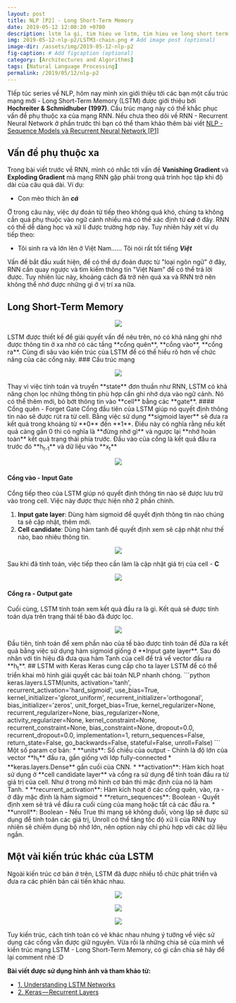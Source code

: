 ```yaml
---
layout: post
title: NLP [P2] - Long Short-Term Memory
date: 2019-05-12 12:00:20 +0700
description: lstm la gi, tim hieu ve lstm, tim hieu ve long short term memory, lstm
img: 2019-05-12-nlp-p2/LSTM3-chain.png # Add image post (optional)
image-dir: /assets/img/2019-05-12-nlp-p2
fig-caption: # Add figcaption (optional)
category: [Architectures and Algorithms]
tags: [Natural Language Processing]
permalink: /2019/05/12/nlp-p2
---
```

TIếp túc series về NLP, hôm nay mình xin giới thiệu tới các bạn một cấu trúc mạng mới - Long Short-Term Memory (LSTM) được giới thiệu bởi **Hochreiter & Schmidhuber (1997)**. Cấu trúc mạng này có thể khắc phục vấn đề phụ thuộc xa của mạng RNN. Nếu chưa theo dõi về RNN - Recurrent Neural Network ở phần trước thì bạn có thể tham khảo thêm bài viết [NLP - Sequence Models và Recurrent Neural Network [P1]]({{site.url}}/nlp-p1)
## Vấn đề phụ thuộc xa
Trong bài viết trước về RNN, mình có nhắc tới vấn đề **Vanishing Gradient** và **Exploding Gradient** mà mạng RNN gặp phải trong quá trình học tập khi độ dài của câu quá dài. Ví dụ:
* Con mèo thích ăn ***cá***

Ở trong câu này, việc dự đoán từ tiếp theo không quá khó, chúng ta không cần quá phụ thuộc vào ngữ cảnh nhiều mà có thể xác định từ ***cá*** ở đây. RNN có thể dễ dàng học và xử lí được trường hợp này. Tuy nhiên hãy xét ví dụ tiếp theo:
* Tôi sinh ra và lớn lên ở Việt Nam...... Tôi nói rất tốt tiếng ***Việt***

Vấn đề bắt đầu xuất hiện, để có thể dự đoán được từ "loại ngôn ngữ" ở đây, RNN cần quay ngược và tìm kiếm thông tin "Việt Nam" để có thể trả lời được. Tuy nhiên lúc này, khoảng cách đã trở nên quá xa và RNN trở nên không thể nhớ được những gì ở vị trí xa nữa.

## Long Short-Term Memory
<p align="center"><img src="{{page.image-dir}}/LSTM3-chain.png"/></p>
LSTM được thiết kế để giải quyết vấn đề nêu trên, nó có khả năng ghi nhớ được thông tin ở xa nhờ có các tầng **cổng quên**, **cổng vào**, **cổng ra**. Cùng đi sâu vào kiến trúc của LSTM để có thể hiểu rõ hơn về chức năng của các cổng này.
### Cấu trúc mạng
<p align="center"><img src="{{page.image-dir}}/LSTM3-C-line.png"/></p>
Thay vì việc tính toán và truyền **state** đơn thuần như RNN, LSTM có khả năng chọn lọc những thông tin phù hợp cần ghi nhớ dựa vào ngữ cảnh. Nó có thể thêm mới, bỏ bớt thông tin vào **cell** bằng các **gate**.
#### Cổng quên - Forget Gate
Cổng đầu tiên của LSTM giúp nó quyết định thông tin nào sẽ được rút ra từ cell. Bằng việc sử dụng **sigmoid layer** sẽ đưa ra kết quả trong khoảng từ **0** đến **1**. Điều này có nghĩa rằng nếu kết quả càng gần 0 thì có nghĩa là **đừng nhớ gì** và ngược lại **nhớ hoàn toàn** kết quả trạng thái phía trước. Đầu vào của cổng là kết quả đầu ra trước đó **h<sub>t-1</sub>** và dữ liệu vào **x<sub>t</sub>**
<p align="center"><img src="{{page.image-dir}}/LSTM3_forget.png"/></p>

#### Cổng vào - Input Gate
Cổng tiếp theo của LSTM giúp nó quyết định thông tin nào sẽ được lưu trữ vào trong cell. Việc này được thực hiện nhờ 2 phần chính.
1. **Input gate layer**: Dùng hàm sigmoid để quyết định thông tin nào chúng ta sẽ cập nhật, thêm mới. 
2. **Cell candidate**: Dùng hàm tanh để quyết định xem sẽ cập nhật như thế nào, bao nhiêu thông tin.
<p align="center"><img src="{{page.image-dir}}/LSTM3-input.png"/></p>

Sau khi đã tính toán, việc tiếp theo cần làm là cập nhật giá trị của cell - **C**
<p align="center"><img src="{{page.image-dir}}/LSTM3-cell.png"/></p>


#### Cổng ra - Output gate
Cuối cùng, LSTM tính toán xem kết quả đầu ra là gì. Kết quả sẽ được tính toán dựa trên trạng thái tế bào đã được lọc.
<p align="center"><img src="{{page.image-dir}}/LSTM3-output.png"/></p>
Đầu tiên, tính toán để xem phần nào của tế bào được tính toán để đữa ra kết quả bằng việc sử dụng hàm sigmoid giống ở **Input gate layer**. Sau đó nhân với tín hiệu đã đưa qua hàm Tanh của cell để trả về vector đầu ra **h<sub>t</sub>**.
## LSTM with Keras
Keras cung cấp cho ta layer LSTM để có thể triển khai mô hình giải quyết các bài toán NLP nhanh chóng.
```python
keras.layers.LSTM(units, 
		  activation='tanh',
                  recurrent_activation='hard_sigmoid',
                  use_bias=True, 
                  kernel_initializer='glorot_uniform',
                  recurrent_initializer='orthogonal',
                  bias_initializer='zeros', 
                  unit_forget_bias=True, 
                  kernel_regularizer=None, 
                  recurrent_regularizer=None, 
                  bias_regularizer=None, 
                  activity_regularizer=None, 
                  kernel_constraint=None, 
                  recurrent_constraint=None, 
                  bias_constraint=None, 
                  dropout=0.0,
                  recurrent_dropout=0.0,
                  implementation=1, 
                  return_sequences=False,
                  return_state=False, 
                  go_backwards=False, 
                  stateful=False,
                  unroll=False)
```
Một số param cơ bản:
* **units**: Số chiều của output - Chính là độ lớn của vector **h<sub>t</sub>** đầu ra, gần giống với lớp fully-connected 
* **keras.layers.Dense** gần cuối của CNN.
* **activation**: Hàm kích hoạt sử dụng ở **cell candidate layer** và cổng ra sử dụng để tính toán đầu ra từ giá trị của cell. Như ở trong mô hình cơ bản thì mặc định của nó là hàm Tanh.
* **recurrent_activation**: Hàm kích hoạt ở các cổng quên, vào, ra - ở đây mặc định là hàm sigmoid
* **return_sequences**: Boolean - Quyết định xem sẽ trả về đầu ra cuối cùng của mạng hoặc tất cả các đầu ra.
* **unroll**: Boolean - Nếu True thì mạng sẽ không duỗi, vòng lặp sẽ được sử dụng để tính toán các giá trị, Unroll có thể tăng tốc độ xử lí của RNN tuy nhiên sẽ chiếm dụng bộ nhớ lớn, nên option này chỉ phù hợp với các dữ liệu ngắn.

## Một vài kiến trúc khác của LSTM
Ngoài kiến trúc cơ bản ở trên, LSTM đã được nhiều tổ chức phát triển và đưa ra các phiên bản cái tiến khác nhau.
<p align="center"><img src="{{page.image-dir}}/LSTM_1.png"/></p>
<p align="center"><img src="{{page.image-dir}}/LSTM_2.png"/></p>
<p align="center"><img src="{{page.image-dir}}/LSTM_3.png"/></p>
Tuy kiến trúc, cách tính toán có vẻ khác nhau nhưng ý tưởng về việc sử dụng các cổng vẫn được giữ nguyên. Vừa rồi là những chia sẽ của mình về kiến trúc mạng LSTM - Long Short-Term Memory, có gì cần chia sẻ hãy để lại comment nhé :D 

**Bài viết được sử dụng hình ảnh và tham khảo từ:**
* [1. Understanding LSTM Networks](https://colah.github.io/posts/2015-08-Understanding-LSTMs/)
* [2. Keras — Recurrent Layers](https://keras.io/layers/recurrent/)